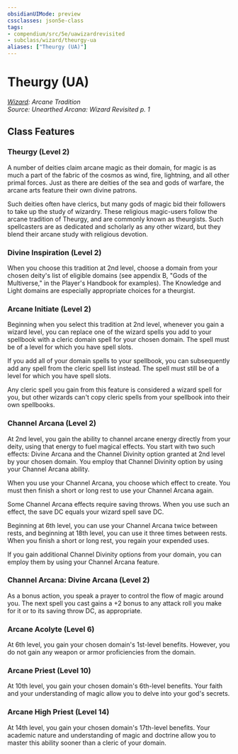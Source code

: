 ```yaml
---
obsidianUIMode: preview
cssclasses: json5e-class
tags:
- compendium/src/5e/uawizardrevisited
- subclass/wizard/theurgy-ua
aliases: ["Theurgy (UA)"]
---
```

# Theurgy (UA)
*[Wizard](wizard.md): Arcane Tradition*  
*Source: Unearthed Arcana: Wizard Revisited p. 1*  


## Class Features

### Theurgy (Level 2)

A number of deities claim arcane magic as their domain, for magic is as much a part of the fabric of the cosmos as wind, fire, lightning, and all other primal forces. Just as there are deities of the sea and gods of warfare, the arcane arts feature their own divine patrons.

Such deities often have clerics, but many gods of magic bid their followers to take up the study of wizardry. These religious magic-users follow the arcane tradition of Theurgy, and are commonly known as theurgists. Such spellcasters are as dedicated and scholarly as any other wizard, but they blend their arcane study with religious devotion.

### Divine Inspiration (Level 2)

When you choose this tradition at 2nd level, choose a domain from your chosen deity's list of eligible domains (see appendix B, "Gods of the Multiverse," in the Player's Handbook for examples). The Knowledge and Light domains are especially appropriate choices for a theurgist.

### Arcane Initiate (Level 2)

Beginning when you select this tradition at 2nd level, whenever you gain a wizard level, you can replace one of the wizard spells you add to your spellbook with a cleric domain spell for your chosen domain. The spell must be of a level for which you have spell slots.

If you add all of your domain spells to your spellbook, you can subsequently add any spell from the cleric spell list instead. The spell must still be of a level for which you have spell slots.

Any cleric spell you gain from this feature is considered a wizard spell for you, but other wizards can't copy cleric spells from your spellbook into their own spellbooks.

### Channel Arcana (Level 2)

At 2nd level, you gain the ability to channel arcane energy directly from your deity, using that energy to fuel magical effects. You start with two such effects: Divine Arcana and the Channel Divinity option granted at 2nd level by your chosen domain. You employ that Channel Divinity option by using your Channel Arcana ability.

When you use your Channel Arcana, you choose which effect to create. You must then finish a short or long rest to use your Channel Arcana again.

Some Channel Arcana effects require saving throws. When you use such an effect, the save DC equals your wizard spell save DC.

Beginning at 6th level, you can use your Channel Arcana twice between rests, and beginning at 18th level, you can use it three times between rests. When you finish a short or long rest, you regain your expended uses.

If you gain additional Channel Divinity options from your domain, you can employ them by using your Channel Arcana feature.

### Channel Arcana: Divine Arcana (Level 2)

As a bonus action, you speak a prayer to control the flow of magic around you. The next spell you cast gains a +2 bonus to any attack roll you make for it or to its saving throw DC, as appropriate.

### Arcane Acolyte (Level 6)

At 6th level, you gain your chosen domain's 1st-level benefits. However, you do not gain any weapon or armor proficiencies from the domain.

### Arcane Priest (Level 10)

At 10th level, you gain your chosen domain's 6th-level benefits. Your faith and your understanding of magic allow you to delve into your god's secrets.

### Arcane High Priest (Level 14)

At 14th level, you gain your chosen domain's 17th-level benefits. Your academic nature and understanding of magic and doctrine allow you to master this ability sooner than a cleric of your domain.